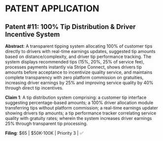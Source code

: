 # PATENT APPLICATION
## Patent #11: 100% Tip Distribution & Driver Incentive System

**Abstract**: A transparent tipping system allocating 100% of customer tips directly to drivers with real-time earnings updates, suggested tip amounts based on distance/complexity, and driver tip performance tracking. The system displays recommended tips (15%, 20%, 25% of service fee), processes payments instantly via Stripe Connect, shows drivers tip amounts before acceptance to incentivize quality service, and maintains complete transparency with zero platform commission on gratuities, increasing driver earnings by 25% and improving service quality by 40% through direct tip incentives.

**Claim 1**: A tip distribution system comprising: a customer tip interface suggesting percentage-based amounts; a 100% driver allocation module transferring tips without platform commission; a real-time earnings updater showing drivers tip amounts; a tip performance tracker correlating service quality with gratuity rates; wherein the system increases driver earnings 25% through transparent tip processing.

**Filing**: $65 | $50K-100K | Priority 3 | ✅

